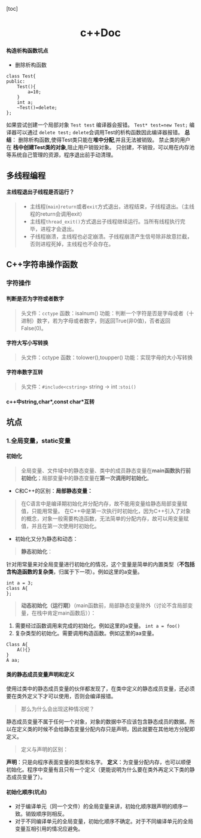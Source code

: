 [toc]
# <center>c++Doc</center>
#### 构造析构函数坑点
+ 删除析构函数 
```
class Test{
public:
    Test(){
        a=10;
    }
    int a;
    ~Test()=delete;
};
```
如果尝试创建一个局部对象
`Test test`
编译器会报错。
`Test* test=new Test;`
编译器可以通过
`delete test;`
`delete`会调用Test的析构函数因此编译器报错。
**总结**：
删除析构函数,使得Test类只能在**堆中分配**,并且无法被销毁。
禁止类的用户在 __栈中创建Test类的对象__,阻止用户销毁对象。
只创建，不销毁，可以用在内存池等系统自己管理的资源，程序退出前手动清理。
## 多线程编程
#### 主线程退出子线程是否运行？
> * 主线程(`main`)`return`或者`exit`方式退出，进程结束，子线程退出。（主线程的return会调用exit）
> * 主线程`thread_exit()`方式退出子线程继续运行。当所有线程执行完毕，进程才会退出。
> * 子线程崩溃，主线程也必定崩溃。子线程崩溃产生信号除非故意拦截，否则进程死掉，主线程也不会存在。
## C++字符串操作函数
### 字符操作
#### 判断是否为字符或者数字
> 头文件：`cctype` 
函数：isalnum()
功能：判断一个字符是否是字母或者（十进制）数字，若为字母或者数字，则返回True(非0值)，否者返回False(0)。
#### 字符大写小写转换
> 头文件：cctype
函数：tolower(),toupper()
功能：实现字母的大小写转换
#### 字符串数字互转
> 头文件：`#include<cstring>` 
string -> int :`stoi()`
#### c++中string,char*,const char*互转



## 坑点
### 1.全局变量，static变量
#### 初始化
> 全局变量、文件域中的静态变量、类中的成员静态变量在**main函数执行前初始化**；局部变量中的静态变量在**第一次调用时初始化**。

* C和C++的区别：**局部静态变量：**
> 在C语言中是编译期初始化并分配内存，故不能用变量给静态局部变量赋值，只能用常量。
在C++中是第一次执行时初始化，因为C++引入了对象的概念，对象一般需要构造函数，无法简单的分配内存，故可以用变量赋值，并且在第一次使用时初始化。

* 初始化又分为静态和动态：
> **静态初始化**：

针对用常量来对全局变量进行初始化的情况，这个变量是简单的内置类型（**不包括含构造函数的复杂类**，归属于下一项）。例如这里的a变量。
```
int a = 3;
class A{
};
```
> **动态初始化（运行期）**（main函数前，局部静态变量除外（讨论不含局部变量，在栈中肯定main函数后））：
1. 需要经过函数调用来完成的初始化。例如这里的a变量。
`int a = foo()`
2. 复杂类型的初始化。需要调用构造函数。例如这里的aa变量。
```
Class A{
    A(){}
}
A aa;
```
#### 类的静态成员变量声明和定义
使用过类中的静态成员变量的伙伴都发现了，在类中定义的静态成员变量，还必须要在类外定义下才可以使用，否则会编译报错。

> 那么为什么会出现这种情况呢？

静态成员变量不属于任何一个对象，对象的数据中不应该包含静态成员的数据。所以在定义类的时候不会给静态变量分配内存只是声明，因此就要在其他地方分配即定义。
> 定义与声明的区别：

**声明**：只是向程序表面变量的类型和名字。
**定义**：为变量分配内存，也可以顺便初始化。程序中变量有且只有一个定义（更能说明为什么要在类外再定义下类的静态成员变量了）。
#### 初始化顺序(坑点)
* 对于编译单元（同一个文件）的全局变量来讲，初始化顺序跟声明的顺序一致。销毁顺序则相反。
* 对于不同编译单元的全局变量，初始化顺序不确定。对于不同编译单元的全局变量互相引用的情况应避免。
